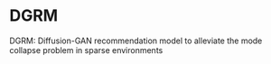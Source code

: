 # DGRM
DGRM: Diffusion-GAN recommendation model to alleviate the mode collapse problem in sparse environments

